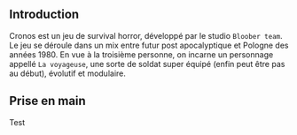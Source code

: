 ## Introduction
Cronos est un jeu de survival horror, développé par le studio <code>Bloober team</code>.
Le jeu se déroule dans un mix entre futur post apocalyptique et Pologne des années 1980.
En vue à la troisième personne, on incarne un personnage appellé <code>La voyageuse</code>, 
une sorte de soldat super équipé (enfin peut être pas au début), évolutif et modulaire.

## Prise en main

Test